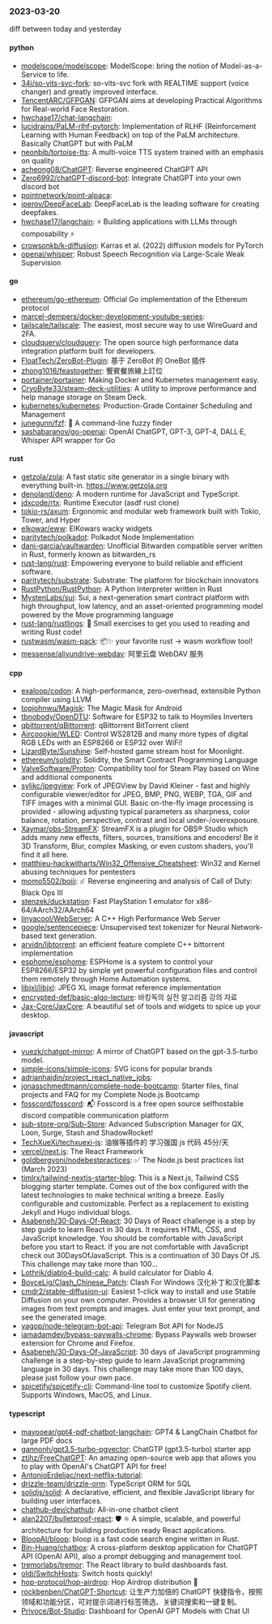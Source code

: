 ### 2023-03-20
diff between today and yesterday

#### python
* [modelscope/modelscope](https://github.com/modelscope/modelscope): ModelScope: bring the notion of Model-as-a-Service to life.
* [34j/so-vits-svc-fork](https://github.com/34j/so-vits-svc-fork): so-vits-svc fork with REALTIME support (voice changer) and greatly improved interface.
* [TencentARC/GFPGAN](https://github.com/TencentARC/GFPGAN): GFPGAN aims at developing Practical Algorithms for Real-world Face Restoration.
* [hwchase17/chat-langchain](https://github.com/hwchase17/chat-langchain): 
* [lucidrains/PaLM-rlhf-pytorch](https://github.com/lucidrains/PaLM-rlhf-pytorch): Implementation of RLHF (Reinforcement Learning with Human Feedback) on top of the PaLM architecture. Basically ChatGPT but with PaLM
* [neonbjb/tortoise-tts](https://github.com/neonbjb/tortoise-tts): A multi-voice TTS system trained with an emphasis on quality
* [acheong08/ChatGPT](https://github.com/acheong08/ChatGPT): Reverse engineered ChatGPT API
* [Zero6992/chatGPT-discord-bot](https://github.com/Zero6992/chatGPT-discord-bot): Integrate ChatGPT into your own discord bot
* [pointnetwork/point-alpaca](https://github.com/pointnetwork/point-alpaca): 
* [iperov/DeepFaceLab](https://github.com/iperov/DeepFaceLab): DeepFaceLab is the leading software for creating deepfakes.
* [hwchase17/langchain](https://github.com/hwchase17/langchain): ⚡ Building applications with LLMs through composability ⚡
* [crowsonkb/k-diffusion](https://github.com/crowsonkb/k-diffusion): Karras et al. (2022) diffusion models for PyTorch
* [openai/whisper](https://github.com/openai/whisper): Robust Speech Recognition via Large-Scale Weak Supervision

#### go
* [ethereum/go-ethereum](https://github.com/ethereum/go-ethereum): Official Go implementation of the Ethereum protocol
* [marcel-dempers/docker-development-youtube-series](https://github.com/marcel-dempers/docker-development-youtube-series): 
* [tailscale/tailscale](https://github.com/tailscale/tailscale): The easiest, most secure way to use WireGuard and 2FA.
* [cloudquery/cloudquery](https://github.com/cloudquery/cloudquery): The open source high performance data integration platform built for developers.
* [FloatTech/ZeroBot-Plugin](https://github.com/FloatTech/ZeroBot-Plugin): 基于 ZeroBot 的 OneBot 插件
* [zhong1016/feastogether](https://github.com/zhong1016/feastogether): 饗賓餐旅線上訂位
* [portainer/portainer](https://github.com/portainer/portainer): Making Docker and Kubernetes management easy.
* [CryoByte33/steam-deck-utilities](https://github.com/CryoByte33/steam-deck-utilities): A utility to improve performance and help manage storage on Steam Deck.
* [kubernetes/kubernetes](https://github.com/kubernetes/kubernetes): Production-Grade Container Scheduling and Management
* [junegunn/fzf](https://github.com/junegunn/fzf): 🌸 A command-line fuzzy finder
* [sashabaranov/go-openai](https://github.com/sashabaranov/go-openai): OpenAI ChatGPT, GPT-3, GPT-4, DALL·E, Whisper API wrapper for Go

#### rust
* [getzola/zola](https://github.com/getzola/zola): A fast static site generator in a single binary with everything built-in. https://www.getzola.org
* [denoland/deno](https://github.com/denoland/deno): A modern runtime for JavaScript and TypeScript.
* [jdxcode/rtx](https://github.com/jdxcode/rtx): Runtime Executor (asdf rust clone)
* [tokio-rs/axum](https://github.com/tokio-rs/axum): Ergonomic and modular web framework built with Tokio, Tower, and Hyper
* [elkowar/eww](https://github.com/elkowar/eww): ElKowars wacky widgets
* [paritytech/polkadot](https://github.com/paritytech/polkadot): Polkadot Node Implementation
* [dani-garcia/vaultwarden](https://github.com/dani-garcia/vaultwarden): Unofficial Bitwarden compatible server written in Rust, formerly known as bitwarden_rs
* [rust-lang/rust](https://github.com/rust-lang/rust): Empowering everyone to build reliable and efficient software.
* [paritytech/substrate](https://github.com/paritytech/substrate): Substrate: The platform for blockchain innovators
* [RustPython/RustPython](https://github.com/RustPython/RustPython): A Python Interpreter written in Rust
* [MystenLabs/sui](https://github.com/MystenLabs/sui): Sui, a next-generation smart contract platform with high throughput, low latency, and an asset-oriented programming model powered by the Move programming language
* [rust-lang/rustlings](https://github.com/rust-lang/rustlings): 🦀 Small exercises to get you used to reading and writing Rust code!
* [rustwasm/wasm-pack](https://github.com/rustwasm/wasm-pack): 📦✨ your favorite rust -> wasm workflow tool!
* [messense/aliyundrive-webdav](https://github.com/messense/aliyundrive-webdav): 阿里云盘 WebDAV 服务

#### cpp
* [exaloop/codon](https://github.com/exaloop/codon): A high-performance, zero-overhead, extensible Python compiler using LLVM
* [topjohnwu/Magisk](https://github.com/topjohnwu/Magisk): The Magic Mask for Android
* [tbnobody/OpenDTU](https://github.com/tbnobody/OpenDTU): Software for ESP32 to talk to Hoymiles Inverters
* [qbittorrent/qBittorrent](https://github.com/qbittorrent/qBittorrent): qBittorrent BitTorrent client
* [Aircoookie/WLED](https://github.com/Aircoookie/WLED): Control WS2812B and many more types of digital RGB LEDs with an ESP8266 or ESP32 over WiFi!
* [LizardByte/Sunshine](https://github.com/LizardByte/Sunshine): Self-hosted game stream host for Moonlight.
* [ethereum/solidity](https://github.com/ethereum/solidity): Solidity, the Smart Contract Programming Language
* [ValveSoftware/Proton](https://github.com/ValveSoftware/Proton): Compatibility tool for Steam Play based on Wine and additional components
* [sylikc/jpegview](https://github.com/sylikc/jpegview): Fork of JPEGView by David Kleiner - fast and highly configurable viewer/editor for JPEG, BMP, PNG, WEBP, TGA, GIF and TIFF images with a minimal GUI. Basic on-the-fly image processing is provided - allowing adjusting typical parameters as sharpness, color balance, rotation, perspective, contrast and local under-/overexposure.
* [Xaymar/obs-StreamFX](https://github.com/Xaymar/obs-StreamFX): StreamFX is a plugin for OBS® Studio which adds many new effects, filters, sources, transitions and encoders! Be it 3D Transform, Blur, complex Masking, or even custom shaders, you'll find it all here.
* [matthieu-hackwitharts/Win32_Offensive_Cheatsheet](https://github.com/matthieu-hackwitharts/Win32_Offensive_Cheatsheet): Win32 and Kernel abusing techniques for pentesters
* [momo5502/boiii](https://github.com/momo5502/boiii): ☄️ Reverse engineering and analysis of Call of Duty: Black Ops III
* [stenzek/duckstation](https://github.com/stenzek/duckstation): Fast PlayStation 1 emulator for x86-64/AArch32/AArch64
* [linyacool/WebServer](https://github.com/linyacool/WebServer): A C++ High Performance Web Server
* [google/sentencepiece](https://github.com/google/sentencepiece): Unsupervised text tokenizer for Neural Network-based text generation.
* [arvidn/libtorrent](https://github.com/arvidn/libtorrent): an efficient feature complete C++ bittorrent implementation
* [esphome/esphome](https://github.com/esphome/esphome): ESPHome is a system to control your ESP8266/ESP32 by simple yet powerful configuration files and control them remotely through Home Automation systems.
* [libjxl/libjxl](https://github.com/libjxl/libjxl): JPEG XL image format reference implementation
* [encrypted-def/basic-algo-lecture](https://github.com/encrypted-def/basic-algo-lecture): 바킹독의 실전 알고리즘 강의 자료
* [Jax-Core/JaxCore](https://github.com/Jax-Core/JaxCore): A beautiful set of tools and widgets to spice up your desktop.

#### javascript
* [yuezk/chatgpt-mirror](https://github.com/yuezk/chatgpt-mirror): A mirror of ChatGPT based on the gpt-3.5-turbo model.
* [simple-icons/simple-icons](https://github.com/simple-icons/simple-icons): SVG icons for popular brands
* [adrianhajdin/project_react_native_jobs](https://github.com/adrianhajdin/project_react_native_jobs): 
* [jonasschmedtmann/complete-node-bootcamp](https://github.com/jonasschmedtmann/complete-node-bootcamp): Starter files, final projects and FAQ for my Complete Node.js Bootcamp
* [fosscord/fosscord](https://github.com/fosscord/fosscord): 📬 Fosscord is a free open source selfhostable discord compatible communication platform
* [sub-store-org/Sub-Store](https://github.com/sub-store-org/Sub-Store): Advanced Subscription Manager for QX, Loon, Surge, Stash and ShadowRocket!
* [TechXueXi/techxuexi-js](https://github.com/TechXueXi/techxuexi-js): 油猴等插件的 学习强国 js 代码 45分/天
* [vercel/next.js](https://github.com/vercel/next.js): The React Framework
* [goldbergyoni/nodebestpractices](https://github.com/goldbergyoni/nodebestpractices): ✅ The Node.js best practices list (March 2023)
* [timlrx/tailwind-nextjs-starter-blog](https://github.com/timlrx/tailwind-nextjs-starter-blog): This is a Next.js, Tailwind CSS blogging starter template. Comes out of the box configured with the latest technologies to make technical writing a breeze. Easily configurable and customizable. Perfect as a replacement to existing Jekyll and Hugo individual blogs.
* [Asabeneh/30-Days-Of-React](https://github.com/Asabeneh/30-Days-Of-React): 30 Days of React challenge is a step by step guide to learn React in 30 days. It requires HTML, CSS, and JavaScript knowledge. You should be comfortable with JavaScript before you start to React. If you are not comfortable with JavaScript check out 30DaysOfJavaScript. This is a continuation of 30 Days Of JS. This challenge may take more than 100…
* [Lothrik/diablo4-build-calc](https://github.com/Lothrik/diablo4-build-calc): A build calculator for Diablo 4.
* [BoyceLig/Clash_Chinese_Patch](https://github.com/BoyceLig/Clash_Chinese_Patch): Clash For Windows 汉化补丁和汉化脚本
* [cmdr2/stable-diffusion-ui](https://github.com/cmdr2/stable-diffusion-ui): Easiest 1-click way to install and use Stable Diffusion on your own computer. Provides a browser UI for generating images from text prompts and images. Just enter your text prompt, and see the generated image.
* [yagop/node-telegram-bot-api](https://github.com/yagop/node-telegram-bot-api): Telegram Bot API for NodeJS
* [iamadamdev/bypass-paywalls-chrome](https://github.com/iamadamdev/bypass-paywalls-chrome): Bypass Paywalls web browser extension for Chrome and Firefox.
* [Asabeneh/30-Days-Of-JavaScript](https://github.com/Asabeneh/30-Days-Of-JavaScript): 30 days of JavaScript programming challenge is a step-by-step guide to learn JavaScript programming language in 30 days. This challenge may take more than 100 days, please just follow your own pace.
* [spicetify/spicetify-cli](https://github.com/spicetify/spicetify-cli): Command-line tool to customize Spotify client. Supports Windows, MacOS, and Linux.

#### typescript
* [mayooear/gpt4-pdf-chatbot-langchain](https://github.com/mayooear/gpt4-pdf-chatbot-langchain): GPT4 & LangChain Chatbot for large PDF docs
* [gannonh/gpt3.5-turbo-pgvector](https://github.com/gannonh/gpt3.5-turbo-pgvector): ChatGTP (gpt3.5-turbo) starter app
* [ztjhz/FreeChatGPT](https://github.com/ztjhz/FreeChatGPT): An amazing open-source web app that allows you to play with OpenAI's ChatGPT API for free!
* [AntonioErdeljac/next-netflix-tutorial](https://github.com/AntonioErdeljac/next-netflix-tutorial): 
* [drizzle-team/drizzle-orm](https://github.com/drizzle-team/drizzle-orm): TypeScript ORM for SQL
* [solidjs/solid](https://github.com/solidjs/solid): A declarative, efficient, and flexible JavaScript library for building user interfaces.
* [chathub-dev/chathub](https://github.com/chathub-dev/chathub): All-in-one chatbot client
* [alan2207/bulletproof-react](https://github.com/alan2207/bulletproof-react): 🛡️ ⚛️ A simple, scalable, and powerful architecture for building production ready React applications.
* [BloopAI/bloop](https://github.com/BloopAI/bloop): bloop is a fast code search engine written in Rust.
* [Bin-Huang/chatbox](https://github.com/Bin-Huang/chatbox): A cross-platform desktop application for ChatGPT API (OpenAI API), also a prompt debugging and management tool.
* [tremorlabs/tremor](https://github.com/tremorlabs/tremor): The React library to build dashboards fast.
* [oldj/SwitchHosts](https://github.com/oldj/SwitchHosts): Switch hosts quickly!
* [hop-protocol/hop-airdrop](https://github.com/hop-protocol/hop-airdrop): Hop Airdrop distribution 🐰
* [rockbenben/ChatGPT-Shortcut](https://github.com/rockbenben/ChatGPT-Shortcut): 让生产力加倍的 ChatGPT 快捷指令，按照领域和功能分区，可对提示词进行标签筛选、关键词搜索和一键复制。
* [Privoce/Bot-Studio](https://github.com/Privoce/Bot-Studio): Dashboard for OpenAI GPT Models with Chat UI
